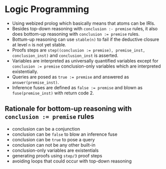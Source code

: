 # Logic Programming

- Using webized prolog which basically means that atoms can be IRIs.
- Besides top-down reasoning with `conclusion :- premise` rules, it also does bottom-up reasoning with `conclusion := premise` rules.
- Bottum-up reasoning can use `stable(n)` to fail if the deductive closure at level `n` is not yet stable.
- Proofs steps are `step((conclusion := premise), premise_inst, conclusion_inst)` and `conclusion_inst` is asserted.
- Variables are interpreted as universally quantified variables except for `conclusion := premise` conclusion-only variables which are interpreted existentially.
- Queries are posed as `true := premise` and answered as `answer(premise_inst)`.
- Inference fuses are defined as `false := premise` and blown as `fuse(premise_inst)` with return code 2.

## Rationale for bottom-up reasoning with `conclusion := premise` rules

- conclusion can be a conjunction
- conclusion can be `false` to blow an inference fuse
- conclusion can be `true` to pose a query
- conclusion can not be any other built-in
- conclusion-only variables are existentials
- generating proofs using `step/3` proof steps
- avoiding loops that could occur with top-down reasoning
